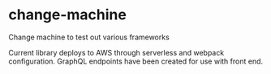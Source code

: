# change-machine
Change machine to test out various frameworks

Current library deploys to AWS through serverless and webpack configuration. GraphQL endpoints have been created for use with front end.
